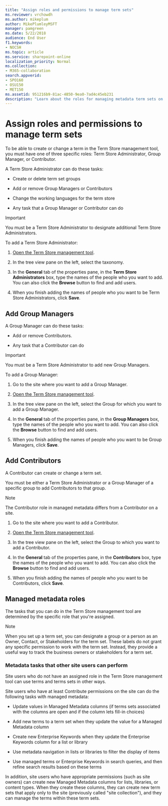 ```yaml
---
title: "Assign roles and permissions to manage term sets"
ms.reviewer: vrchowdh
ms.author: mikeplum
author: MikePlumleyMSFT
manager: pamgreen
ms.date: 5/22/2018
audience: End User
f1.keywords:
- NOCSH
ms.topic: article
ms.service: sharepoint-online
localization_priority: Normal
ms.collection:  
- M365-collaboration
search.appverid:
- SPO160
- OSU150
- MET150
ms.assetid: 951216b9-81ac-4850-9ea0-7ad4c45eb231
description: "Learn about the roles for managing metadata term sets on a SharePoint site, and how to assign people to those roles"
---
```


# Assign roles and permissions to manage term sets

To be able to create or change a term in the Term Store management tool, you must have one of three specific roles: Term Store Administrator, Group Manager, or Contributor. 
  
A Term Store Administrator can do these tasks:
  
- Create or delete term set groups
    
- Add or remove Group Managers or Contributors
    
- Change the working languages for the term store
    
- Any task that a Group Manager or Contributor can do
    
> [!IMPORTANT]
>  You must be a Term Store Administrator to designate additional Term Store Administrators. 
  
To add a Term Store Administrator:
  
1. [Open the Term Store management tool](open-term-store-management-tool.md).
    
2. In the tree view pane on the left, select the taxonomy.
    
3. In the **General** tab of the properties pane, in the **Term Store Administrators** box, type the names of the people who you want to add. You can also click the **Browse** button to find and add users. 
    
4. When you finish adding the names of people who you want to be Term Store Administrators, click **Save**.
    
## Add Group Managers
<a name="__toc332890716"> </a>

A Group Manager can do these tasks:
  
- Add or remove Contributors.
    
- Any task that a Contributor can do
    
> [!IMPORTANT]
>  You must be a Term Store Administrator to add new Group Managers. 
  
To add a Group Manager:
  
1. Go to the site where you want to add a Group Manager.
    
2. [Open the Term Store management tool](open-term-store-management-tool.md).
    
3. In the tree view pane on the left, select the Group for which you want to add a Group Manager. 
    
4. In the **General** tab of the properties pane, in the **Group Managers** box, type the names of the people who you want to add. You can also click the **Browse** button to find and add users. 
    
5. When you finish adding the names of people who you want to be Group Managers, click **Save**.
    
## Add Contributors
<a name="__toc332890717"> </a>

A Contributor can create or change a term set.
  
You must be either a Term Store Administrator or a Group Manager of a specific group to add Contributors to that group.
  
> [!NOTE]
>  The Contributor role in managed metadata differs from a Contributor on a site. 
  
1. Go to the site where you want to add a Contributor.
    
2. [Open the Term Store management tool](open-term-store-management-tool.md).
    
3. In the tree view pane on the left, select the Group to which you want to add a Contributor. 
    
4. In the **General** tab of the properties pane, in the **Contributors** box, type the names of the people who you want to add. You can also click the **Browse** button to find and add users. 
    
5. When you finish adding the names of people who you want to be Contributors, click **Save**.
    
## Managed metadata roles
<a name="__toc332890713"> </a>

The tasks that you can do in the Term Store management tool are determined by the specific role that you're assigned. 
  
> [!NOTE]
>  When you set up a term set, you can designate a group or a person as an Owner, Contact, or Stakeholders for the term set. These labels do not grant any specific permission to work with the term set. Instead, they provide a useful way to track the business owners or stakeholders for a term set. 
  
### Metadata tasks that other site users can perform
<a name="__toc332890714"> </a>

Site users who do not have an assigned role in the Term Store management tool can use terms and terms sets in other ways. 
  
Site users who have at least Contribute permissions on the site can do the following tasks with managed metadata: 
  
- Update values in Managed Metadata columns (if terms sets associated with the columns are open and if the column lets fill-in choices)
    
- Add new terms to a term set when they update the value for a Managed Metadata column
    
- Create new Enterprise Keywords when they update the Enterprise Keywords column for a list or library
    
- Use metadata navigation in lists or libraries to filter the display of items
    
- Use managed terms or Enterprise Keywords in search queries, and then refine search results based on these terms
    
In addition, site users who have appropriate permissions (such as site owners) can create new Managed Metadata columns for lists, libraries, or content types. When they create these columns, they can create new term sets that apply only to the site (previously called "site collection"), and they can manage the terms within these term sets. 
  

  


